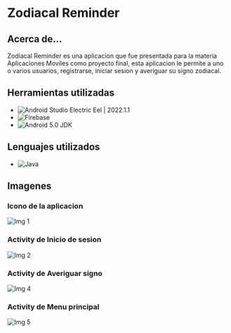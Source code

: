 # Zodiacal Reminder
## Acerca de... 
Zodiacal Reminder es una aplicacion que fue presentada para la materia Aplicaciones Moviles como proyecto final, esta aplicacion le permite a uno o varios usuarios, registrarse, iniciar sesion y averiguar su signo zodiacal.
## Herramientas utilizadas
 - ![Android Studio](https://img.shields.io/badge/Android%20Studio-3DDC84.svg?style=for-the-badge&logo=android-studio&logoColor=white) Electric Eel | 2022.1.1 
 - ![Firebase](https://img.shields.io/badge/Firebase-039BE5?style=for-the-badge&logo=Firebase&logoColor=white)
 - ![Android](https://img.shields.io/badge/Android-3DDC84?style=for-the-badge&logo=android&logoColor=white) 5.0 JDK
## Lenguajes utilizados
 - ![Java](https://img.shields.io/badge/java-%23ED8B00.svg?style=for-the-badge&logo=java&logoColor=white)
 
## Imagenes
### Icono de la aplicacion
![Img 1](https://user-images.githubusercontent.com/65583500/231241709-35cc404e-2fe3-4cbe-a16a-773299f7e9af.jpg)
### Activity de Inicio de sesion
![Img 2](https://user-images.githubusercontent.com/65583500/231242184-8205aef4-3899-4f3b-8676-175026887e22.jpg)
### Activity de Averiguar signo
![Img 4](https://user-images.githubusercontent.com/65583500/231242455-f58dcbbb-c021-4b22-b816-d609f1012a2a.jpg)
### Activity de Menu principal
![Img 5](https://user-images.githubusercontent.com/65583500/231242501-9499c7f9-edd4-47f0-8989-0abc6d8e411d.jpg)




